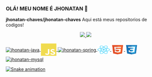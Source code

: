 ### OLÁ! MEU NOME É JHONATAN  👋


**jhonatan-chaves/jhonatan-chaves** Aqui está meus repositorios de codigos!

<div align="center">
  <a href="https://github.com/jhonatan-chaves">
  <img height="180em" src="https://github-readme-stats.vercel.app/api?username=jhonatan-chaves&show_icons=true&theme=dracula&include_all_commits=true&count_private=true"/>
  <img height="180em" src="https://github-readme-stats.vercel.app/api/top-langs/?username=jhonatan-chaves&layout=compact&langs_count=7&theme=dracula"/>
</div>

<div style="display: inline_block"><br>
   <img align="center" alt="jhonatan-java" height="50" width="60" src="https://cdn.jsdelivr.net/gh/devicons/devicon/icons/java/java-original-wordmark.svg" />
  <img align="center" alt="jhonatan-Js" height="40" width="50" src="https://raw.githubusercontent.com/devicons/devicon/master/icons/javascript/javascript-plain.svg">
  <img align="center" alt="jhonatan-spring" height="50" width="60" src="https://cdn.jsdelivr.net/gh/devicons/devicon/icons/spring/spring-original-wordmark.svg">
  <img align="center" alt="jhonatan-React" height="30" width="40" src="https://raw.githubusercontent.com/devicons/devicon/master/icons/react/react-original.svg">
  <img align="center" alt="jhonatan-HTML" height="30" width="40" src="https://raw.githubusercontent.com/devicons/devicon/master/icons/html5/html5-original.svg">
  <img align="center" alt="jhonatan-css" height="30" width="40" src="https://raw.githubusercontent.com/devicons/devicon/master/icons/css3/css3-original.svg">
  <img align="center" alt="jhonatan-mysql" height="50" width="60" src="https://cdn.jsdelivr.net/gh/devicons/devicon/icons/mysql/mysql-original-wordmark.svg">
  
  
   ![Snake animation](https://github.com/jhonatan-chaves/jhonatan-chaves/blob/output/github-contribution-grid-snake.svg)
</div>

